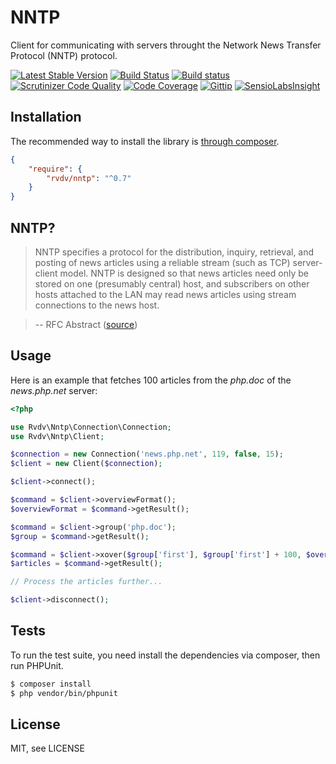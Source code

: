 # NNTP

Client for communicating with servers throught the Network News Transfer Protocol (NNTP) protocol.

[![Latest Stable Version](https://poser.pugx.org/rvdv/nntp/v/stable)](https://packagist.org/packages/rvdv/nntp)
[![Build Status](https://travis-ci.org/robinvdvleuten/php-nntp.svg?branch=master)](https://travis-ci.org/robinvdvleuten/php-nntp)
[![Build status](https://ci.appveyor.com/api/projects/status/l6n2rit4tb2dk1ek?svg=true)](https://ci.appveyor.com/project/robinvdvleuten/php-nntp)
[![Scrutinizer Code Quality](https://scrutinizer-ci.com/g/robinvdvleuten/php-nntp/badges/quality-score.png?b=master)](https://scrutinizer-ci.com/g/robinvdvleuten/php-nntp/?branch=master)
[![Code Coverage](https://scrutinizer-ci.com/g/robinvdvleuten/php-nntp/badges/coverage.png?b=master)](https://scrutinizer-ci.com/g/robinvdvleuten/php-nntp/?branch=master)
[![Gittip](http://img.shields.io/gittip/robinvdvleuten.svg?style=flat)](https://www.gittip.com/robinvdvleuten/)
[![SensioLabsInsight](https://insight.sensiolabs.com/projects/115c5524-7c3a-4463-a48c-2e21257f25b4/mini.png)](https://insight.sensiolabs.com/projects/115c5524-7c3a-4463-a48c-2e21257f25b4)

## Installation

The recommended way to install the library is [through composer](http://getcomposer.org).

```JSON
{
    "require": {
        "rvdv/nntp": "^0.7"
    }
}
```

## NNTP?

> NNTP specifies a protocol for the distribution, inquiry, retrieval,
> and posting of news articles using a reliable stream (such as TCP)
> server-client model. NNTP is designed so that news articles need only
> be stored on one (presumably central) host, and subscribers on other
> hosts attached to the LAN may read news articles using stream
> connections to the news host.

> -- RFC Abstract ([source](http://tools.ietf.org/html/rfc977))

## Usage

Here is an example that fetches 100 articles from the _php.doc_ of the _news.php.net_ server:

```php
<?php

use Rvdv\Nntp\Connection\Connection;
use Rvdv\Nntp\Client;

$connection = new Connection('news.php.net', 119, false, 15);
$client = new Client($connection);

$client->connect();

$command = $client->overviewFormat();
$overviewFormat = $command->getResult();

$command = $client->group('php.doc');
$group = $command->getResult();

$command = $client->xover($group['first'], $group['first'] + 100, $overviewFormat);
$articles = $command->getResult();

// Process the articles further...

$client->disconnect();
```

## Tests

To run the test suite, you need install the dependencies via composer, then run PHPUnit.

```bash
$ composer install
$ php vendor/bin/phpunit
```

## License

MIT, see LICENSE
